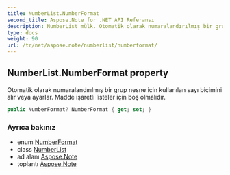 ```yaml
---
title: NumberList.NumberFormat
second_title: Aspose.Note for .NET API Referansı
description: NumberList mülk. Otomatik olarak numaralandırılmış bir grup nesne için kullanılan sayı biçimini alır veya ayarlar. Madde işaretli listeler için boş olmalıdır.
type: docs
weight: 90
url: /tr/net/aspose.note/numberlist/numberformat/
---
```

## NumberList.NumberFormat property

Otomatik olarak numaralandırılmış bir grup nesne için kullanılan sayı biçimini alır veya ayarlar. Madde işaretli listeler için boş olmalıdır.

```csharp
public NumberFormat? NumberFormat { get; set; }
```

### Ayrıca bakınız

* enum [NumberFormat](../../numberformat/)
* class [NumberList](../)
* ad alanı [Aspose.Note](../../numberlist/)
* toplantı [Aspose.Note](../../../)


